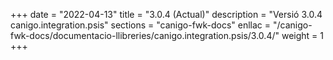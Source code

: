 +++
date        = "2022-04-13"
title       = "3.0.4 (Actual)"
description = "Versió 3.0.4 canigo.integration.psis"
sections    = "canigo-fwk-docs"
enllac		= "/canigo-fwk-docs/documentacio-llibreries/canigo.integration.psis/3.0.4/"
weight		= 1
+++
